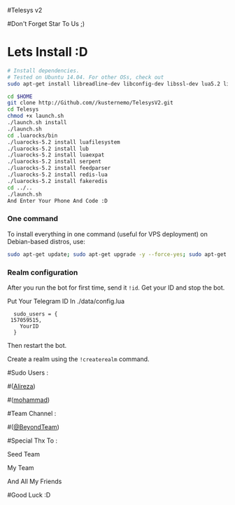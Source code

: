 #Telesys v2

#Don't Forget Star To Us ;)

# Lets Install :D

```sh
# Install dependencies.
# Tested on Ubuntu 14.04. For other OSs, check out
sudo apt-get install libreadline-dev libconfig-dev libssl-dev lua5.2 liblua5.2-dev libevent-dev make autoconf unzip git redis-server g++ libjansson-dev libpython-dev expat libexpat1-dev

cd $HOME
git clone http://Github.com//kusternemo/TelesysV2.git
cd Telesys
chmod +x launch.sh
./launch.sh install
./launch.sh
cd .luarocks/bin
./luarocks-5.2 install luafilesystem
./luarocks-5.2 install lub
./luarocks-5.2 install luaexpat
./luarocks-5.2 install serpent
./luarocks-5.2 install feedparser
./luarocks-5.2 install redis-lua
./luarocks-5.2 install fakeredis
cd ../..
./launch.sh
And Enter Your Phone And Code :D
```
### One command
To install everything in one command (useful for VPS deployment) on Debian-based distros, use:
```sh
sudo apt-get update; sudo apt-get upgrade -y --force-yes; sudo apt-get dist-upgrade -y --force-yes; sudo apt-get install libreadline-dev libconfig-dev libssl-dev lua5.2 liblua5.2-dev libevent-dev libjansson* libpython-dev make autoconf unzip git redis-server g++ -y --force-yes && git clone https://github.com/solid021/TeleBeyond.git && cd TeleBeyond && chmod +x launch.sh && ./launch.sh install && ./launch.sh
```
### Realm configuration

After you run the bot for first time, send it `!id`. Get your ID and stop the bot.

Put Your Telegram ID In ./data/config.lua
```
  sudo_users = {
 157059515,
    YourID
  }
```
Then restart the bot.

Create a realm using the `!createrealm` command.

#Sudo Users :

#([Alireza](https://telegram.me/telesys_sudo))

#([mohammad](https://telegram.me/msa_ts_sudo))

#Team Channel :

#([@BeyondTeam](https://telegram.me/telesys_ch))

#Special Thx To :

Seed Team

My Team

And All My Friends

#Good Luck :D
